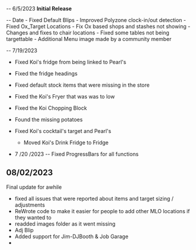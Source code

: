 -- 6/5/2023
**Initial Release**

-- Date
    - Fixed Default Blips
    - Improved Polyzone clock-in/out detection
    - Fixed Ox_Target Locations
    - Fix Ox based shops and stashes not showing
    - Changes and fixes to chair locations
    - Fixed some tables not being targettable
    - Additional Menu image made by a community member

-- 7/19/2023
 - Fixed Koi's fridge from being linked to Pearl's
 - Fixed the fridge headings
 - Fixed default stock items that were missing in the store
 - Fixed the Koi's Fryer that was was to low
 - Fixed the Koi Chopping Block
 - Found the missing potatoes
 - Fixed Koi's cocktail's target and Pearl's
    - Moved Koi's Drink Fridge to Fridge

- 7 /20 /2023
-- Fixed ProgressBars for all functions

08/02/2023
-----------------
Final update for awhile
- fixed all issues that were reported about items and target sizing / adjustments
- ReWrote code to make it easier for  people to add other MLO locations if they wanted to
- readded images folder as it went missing
- Adj Blip
- Added support for Jim-DJBooth & Job Garage
- 

